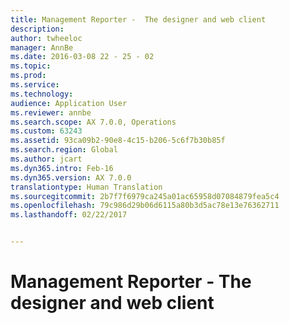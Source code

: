 ```yaml
---
title: Management Reporter -  The designer and web client
description: 
author: twheeloc
manager: AnnBe
ms.date: 2016-03-08 22 - 25 - 02
ms.topic: 
ms.prod: 
ms.service: 
ms.technology: 
audience: Application User
ms.reviewer: annbe
ms.search.scope: AX 7.0.0, Operations
ms.custom: 63243
ms.assetid: 93ca09b2-90e8-4c15-b206-5c6f7b30b85f
ms.search.region: Global
ms.author: jcart
ms.dyn365.intro: Feb-16
ms.dyn365.version: AX 7.0.0
translationtype: Human Translation
ms.sourcegitcommit: 2b7f7f6979ca245a01ac65958d07084879fea5c4
ms.openlocfilehash: 79c986d29b06d6115a80b3d5ac78e13e76362711
ms.lasthandoff: 02/22/2017


---
```


# <a name="management-reporter----the-designer-and-web-client"></a>Management Reporter -  The designer and web client






